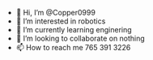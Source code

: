- 👋 Hi, I’m @Copper0999
- 👀 I’m interested in robotics
- 🌱 I’m currently learning enginering
- 💞️ I’m looking to collaborate on nothing
- 📫 How to reach me 765 391 3226

<!---
Copper0999/Copper0999 is a ✨ special ✨ repository because its `README.md` (this file) appears on your GitHub profile.
You can click the Preview link to take a look at your changes.
--->
